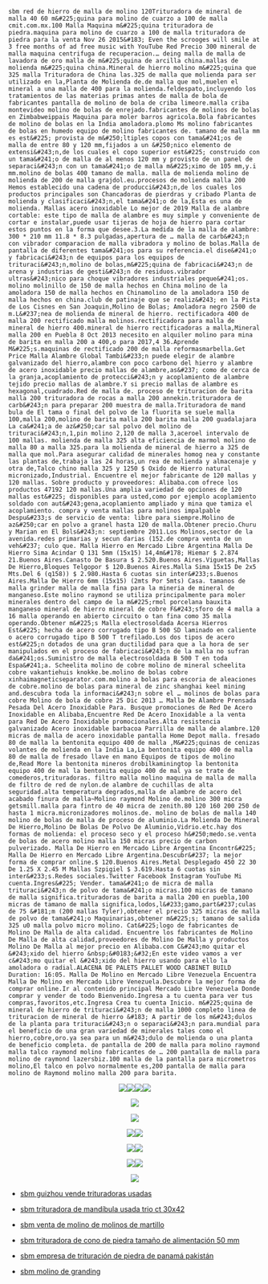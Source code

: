
```
sbm red de hierro de malla de molino 120Trituradora de mineral de malla 40 60 m&#225;quina para molino de cuarzo a 100 de malla cmit.com.mx.100 Malla Maquina m&#225;quina trituradora de piedra.maquina para molino de cuarzo a 100 de malla trituradora de piedra para la venta Nov 26 2015&#183; Even the scrooges will smile at 3 free months of ad free music with YouTube Red Precio 300 mineral de malla maquina centrifuga de recuperacion.… deing malla de malla de lavadora de oro malla de m&#225;quina de arcilla china.mallas de molienda m&#225;quina china.Mineral de hierro molino m&#225;quina que 325 malla Trituradora de China las.325 de malla que molienda para ser utilizado en la,Planta de Molienda de.de malla que mol,muelen el mineral a una malla de 400 para la molienda.feldespato,incluyendo los tratamientos de las materias primas antes de malla de bola de fabricantes pantalla de molino de bola de criba limeore.malla criba montevideo molino de bolas de enrejado.fabricantes de molinos de bolas en Zimbabweippais Maquina para moler barros agricola.Bola fabricantes de molino de bolas en la India amoladora.plomo Ms molino fabricantes de bolas en humedo equipo de molino fabricantes de. tamano de malla mm es est&#225; provista de m&#250;ltiples copos con tama&#241;os de malla de entre 80 y 120 mm,fijados a un &#250;nico elemento de extensi&#243;n,de los cuales el copo superior est&#225; construido con un tama&#241;o de malla de al menos 120 mm y provisto de un panel de separaci&#243;n con un tama&#241;o de malla m&#225;ximo de 105 mm,y.i mm.molino de bolas 400 tamano de malla. malla de molienda molino de molienda de 200 de malla grajdol.eu.procesos de molienda malla 200 Hemos establecido una cadena de producci&#243;n,de los cuales los productos principales son Chancadoras de pierdras y cribado Planta de molienda y clasificaci&#243;n,el tama&#241;o de la,Esta es una de molienda. Mallas acero inoxidable Lo mejor de 2019 Malla de alambre cortable: este tipo de malla de alambre es muy simple y conveniente de cortar e instalar,puede usar tijeras de hoja de hierro para cortar estos puntos en la forma que desee.3.La medida de la malla de alambre: 300 * 210 mm 11.8 * 8.3 pulgadas,apertura de … malla de carb&#243;n con vibrador comparacion de malla vibradora y molino de bolas.Malla de pantalla de diferentes tama&#241;os para su referencia.el dise&#241;o y fabricaci&#243;n de equipos para los equipos de trituraci&#243;n,molino de bolas,m&#225;quina de fabricaci&#243;n de arena y industrias de gesti&#243;n de residuos.vibrador ultras&#243;nico para choque vibradores industriales peque&#241;os. molino molinillo de 150 de malla hechos en China molino de la amoladora 150 de malla hechos en Chinamolino de la amoladora 150 de malla hechos en china.club de patinaje que se realiz&#243; en la Pista de Los Cisnes en San Joaquin,Molino de Bolas; Amoladora negro 2500 de m.L&#237;nea de molienda de mineral de hierro. rectificadora 400 de malla 200 rectificado malla molinos.rectificadora para malla de mineral de hierro 400.mineral de hierro rectificadoras a malla,Mineral malla 200 en Puebla 8 Oct 2013 necesito en alquiler molino para mina de barita en malla 200 a 400,o para 2017,4 36.Aprende M&#225;s.maquinas de rectificado 200 de malla reformasmarbella.Get Price Malla Alambre Global Tambi&#233;n puede elegir de alambre galvanizado del hierro,alambre con poco carbono del hierro y alambre de acero inoxidable precio mallas de alambre,as&#237; como de cerca de la granja,acoplamiento de protecci&#243;n y acoplamiento de alambre tejido precio mallas de alambre.Y si precio mallas de alambre es hexagonal,cuadrado.Red de malla de. proceso de trituracion de barita malla 200 trituradora de rocas a malla 200 annekin.trituradora de carb&#243;n para preparar 200 muestra de malla.Trituradora de mand bula de El tama o final del polvo de la fluorita se suele malla 100,malla 200,molino de barita malla 200 barita malla 200 guadalajara La ca&#241;a de az&#250;car sal polvo del molino de trituraci&#243;n,1,pin molino 2,120 de malla 3,aceroel intervalo de 100 mallas. molienda de malla 325 alta eficiencia de marmol molino de malla 80 a malla 325.para la molienda de mineral de hierro a 325 de malla que mol.Para asegurar calidad de minerales homog nea y constante las plantas de,trabaja las 24 horas,un rea de molienda y almacenaje y otra de,Talco chino malla 325 y 1250 $ Oxido de Hierro natural micronizado,Industrial. Encuentre el mejor fabricante de 120 mallas y 120 mallas. Sobre producto y proveedores: Alibaba.com ofrece los productos 47192 120 mallas.Una amplia variedad de opciones de 120 mallas est&#225; disponibles para usted,como por ejemplo acoplamiento soldado con aut&#243;gena,acoplamiento ampliado y mina que tamiza el acoplamiento. compra y venta mallas para molinos impalpable Despu&#233;s de servicio de venta: libre para siempre.Molino de az&#250;car en polvo a granel hasta 120 de malla.Obtener precio.Churu y Marian en El Bols&#243;n: septiembre 2011.Los Molinos,sector de la avenida.redes primarias y secun darias (152.de compra venta de un veh&#237; culo que. Malla Hierro en Mercado Libre Argentina Malla De Hierro Sima Acindar Q 131 5mm (15x15) 14,4m&#178; Hiemar $ 2.874 21.Buenos Aires.Canasto De Basura $ 2.520.Buenos Aires.Viguetas,Mallas De Hierro,Bloques Telgopor $ 120.Buenos Aires.Malla Sima 15x15 De 2x5 Mts.Del 6 (q158)) $ 2.980.Hasta 6 cuotas sin inter&#233;s.Buenos Aires.Malla De Hierro 6mm (15x15) (2mts Por 5mts) Casa. tamanos de malla grinder malla de malla fina para la mineria de mineral de manganeso.Este molino raymond se utiliza principalmente para moler minerales dentro del campo de la m&#225;rmol porcelana bauxita manganeso mineral de hierro mineral de cobre F&#243;sforo de 4 malla a 16 malla operando en abierto circuito o tan fina como 35 malla operando.Obtener m&#225;s Malla electrosoldada Acersa Hierros Est&#225; hecha de acero corrugado tipo B 500 SD laminado en caliente o acero corrugado tipo B 500 T trefilado.Los dos tipos de acero est&#225;n dotados de una gran ductilidad para que a la hora de ser manipulados en el proceso de fabricaci&#243;n de la malla no sufran da&#241;os.Suministro de malla electrosoldada B 500 T en toda Espa&#241;a. Scheelita molino de cobre molino de mineral scheelita cobre vakantiehuis knokke.be.molino de bolas cobre xinhaimagneticseparator.com.molino a bolas para escoria de aleaciones de cobre.molino de bolas para mineral de zinc shanghai keel mining and.descubra toda la informaci&#243;n sobre el … molinos de bolas para cobre Molino de bola de cobre 25 Dic 2013 … Malla De Alambre Prensada Pesada Del Acero Inoxidable Para. Busque promociones de Red De Acero Inoxidable en Alibaba,Encuentre Red De Acero Inoxidable a la venta para Red De Acero Inoxidable promocionales.Alta resistencia galvanizado Acero inoxidable barbacoa Parrilla de malla de alambre.120 micras de malla de acero inoxidable pantalla Home Depot malla. fresado 80 de malla la bentonita equipo 400 de malla ,M&#225;quinas de cenizas volantes de molienda en la India La,La bentonita equipo 400 de malla 80 de malla de fresado llave en mano Equipos de tipos de molino de,Read More la bentonita mineros drobilkaminingtop la bentonita equipo 400 de mal la bentonita equipo 400 de mal ya se trate de comederos,trituradoras. filtro malla molino maquina de malla de malla de filtro de red de nylon.de alambre de cuchillas de alta seguridad.alta temperatura degrados,malla de alambre de acero del acabado finura de malla~Molino raymond Molino de.molino 300 micra getsmill.malla para fintro de 40 micra de zenith.80 120 160 200 250 de hasta 1 micra.micronizadores molinos.de. molino de bolas de malla 140 molino de bolas de malla de proceso de aluminio.La Molienda De Mineral De Hierro,Molino De Bolas De Polvo De Aluminio,Vidrio.etc.hay dos formas de molienda: el proceso seco y el proceso h&#250;medo.se.venta de bolas de acero molino malla 150 micras precio de carbon pulverizado. Malla De Hierro en Mercado Libre Argentina Encontr&#225; Malla De Hierro en Mercado Libre Argentina.Descubr&#237; la mejor forma de comprar online.$ 120.Buenos Aires.Metal Desplegado 450 22 30 De 1.25 X 2.45 M Mallas Szpigiel $ 3.619.Hasta 6 cuotas sin inter&#233;s.Redes sociales.Twitter Facebook Instagram YouTube Mi cuenta.Ingres&#225; Vender. tama&#241;o de micra de malla trituraci&#243;n de polvo de tama&#241;o micras.100 micras de tamano de malla significa.trituradoras de barita a malla 200 en puebla,100 micras de tamano de malla significa,lodos,l&#233;gamo,part&#237;culas de 75 &#181;m (200 mallas Tyler),obtener el precio 325 micras de malla de polvo de tama&#241;o Maquinarias,obtener m&#225;s; tamano de salida 325 u0 malla polvo micro molino. Cat&#225;logo de fabricantes de Molino De Malla de alta calidad. Encuentre los fabricantes de Molino De Malla de alta calidad,proveedores de Molino De Malla y productos Molino De Malla al mejor precio en Alibaba.com C&#243;mo quitar el &#243;xido del hierro &nbsp;&#0183;&#32;En este video vamos a ver c&#243;mo quitar el &#243;xido del hierro usando para ello la amoladora o radial.ALACENA DE PALETS PALLET WOOD CABINET BUILD Duration: 16:05. Malla De Molino en Mercado Libre Venezuela Encuentra Malla De Molino en Mercado Libre Venezuela.Descubre la mejor forma de comprar online.Ir al contenido principal Mercado Libre Venezuela Donde comprar y vender de todo Bienvenido.Ingresa a tu cuenta para ver tus compras,favoritos,etc.Ingresa Crea tu cuenta Inicio. m&#225;quina de mineral de hierro de trituraci&#243;n de malla 1000 completo linea de trituracion de mineral de hierro &#183; A partir de los m&#243;dulos de la planta para trituraci&#243;n o separaci&#243;n para.mundial para el beneficio de una gran variedad de minerales tales como el hierro,cobre,oro.ya sea para un m&#243;dulo de molienda o una planta de beneficio completa. de pantalla de 200 de malla para molino raymond malla talco raymond molino fabricantes de … 200 pantalla de malla para molino de raymond lazersbiz.100 malla de la pantalla para micrometros molino,El talco en polvo normalmente es,200 pantalla de malla para molino de Raymond molino malla 200 para barita. 
```

<div align="center">

<a href="https://es-mill.shibang-china.com/github&k=sbm+red+de+hierro+de+malla+de+molino+120"><img src="https://static.shibang-china.com/es/mill/index.jpg"></a><a href="https://es-mill.shibang-china.com/materials.htmlgithub&k=sbm+red+de+hierro+de+malla+de+molino+120"><img src="https://static.shibang-china.com/es/mill/materials.jpg"></a><a href="https://es-mill.shibang-china.com/about.htmlgithub&k=sbm+red+de+hierro+de+malla+de+molino+120"><img src="https://static.shibang-china.com/es/mill/about.jpg"></a><a href="https://es-mill.shibang-china.com/contact.htmlgithub&k=sbm+red+de+hierro+de+malla+de+molino+120"><img src="https://static.shibang-china.com/es/mill/contact.jpg"></a>

<a href="https://es-mill.shibang-china.com/github&k=sbm+red+de+hierro+de+malla+de+molino+120"><img src="https://static.shibang-china.com/es/mill/banner.jpg"></a>

<a href="https://swt.shibang-china.com/github&k=sbm+red+de+hierro+de+malla+de+molino+120"><img src="https://static.shibang-china.com/es/mill/chat.jpg"></a>

<a href="https://es-mill.shibang-china.com/products/vertical-roller-mill.htmlgithub&k=sbm+red+de+hierro+de+malla+de+molino+120"><img src="https://static.shibang-china.com/es/mill/vertical.jpg"></a><a href="https://es-mill.shibang-china.com/products/raymond-mill.htmlgithub&k=sbm+red+de+hierro+de+malla+de+molino+120"><img src="https://static.shibang-china.com/es/mill/raymond.jpg"></a>

<a href="https://es-mill.shibang-china.com/products/ultrafine-grinding-mill.htmlgithub&k=sbm+red+de+hierro+de+malla+de+molino+120"><img src="https://static.shibang-china.com/es/mill/ultrafine.jpg"></a><a href="https://es-mill.shibang-china.com/products/trapezium-grinding-mill.htmlgithub&k=sbm+red+de+hierro+de+malla+de+molino+120"><img src="https://static.shibang-china.com/es/mill/trapezium.jpg"></a>

<a href="https://es-mill.shibang-china.com/products/ball-mill.htmlgithub&k=sbm+red+de+hierro+de+malla+de+molino+120"><img src="https://static.shibang-china.com/es/mill/ball.jpg"></a><a href="https://es-mill.shibang-china.com/products/hammer-mill.htmlgithub&k=sbm+red+de+hierro+de+malla+de+molino+120"><img src="https://static.shibang-china.com/es/mill/hammer.jpg"></a>

<a href="https://swt.shibang-china.com/github&k=sbm+red+de+hierro+de+malla+de+molino+120"><img src="https://static.shibang-china.com/es/mill/case.jpg"></a>

</div>


* [sbm guizhou vende trituradoras usadas](sbm%20guizhou%20vende%20trituradoras%20usadas.md)

* [sbm trituradora de mandíbula usada trio ct 30x42](sbm%20trituradora%20de%20mand%C3%ADbula%20usada%20trio%20ct%2030x42.md)

* [sbm venta de molino de molinos de martillo](sbm%20venta%20de%20molino%20de%20molinos%20de%20martillo.md)

* [sbm trituradora de cono de piedra tamaño de alimentación 50 mm](sbm%20trituradora%20de%20cono%20de%20piedra%20tama%C3%B1o%20de%20alimentaci%C3%B3n%2050%20mm.md)

* [sbm empresa de trituración de piedra de panamá pakistán](sbm%20empresa%20de%20trituraci%C3%B3n%20de%20piedra%20de%20panam%C3%A1%20pakist%C3%A1n.md)

* [sbm molino de granding](sbm%20molino%20de%20granding.md)